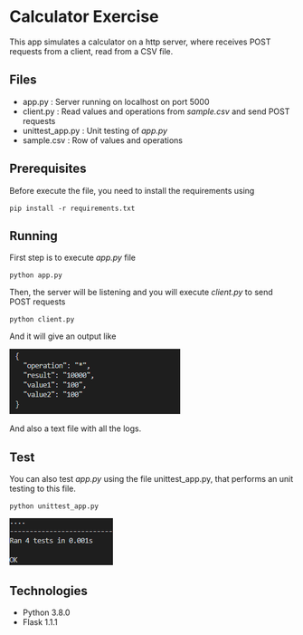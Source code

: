 # Calculator Exercise

This app simulates a calculator on a http server, where receives POST requests from a client, read from a CSV file.

## Files
* app.py : Server running on localhost on port 5000
* client.py : Read values and operations from *sample.csv* and send POST requests
* unittest_app.py : Unit testing of *app.py*
* sample.csv : Row of values and operations

## Prerequisites
Before execute the file, you need to install the requirements using
```
pip install -r requirements.txt
```
## Running
First step is to execute *app.py* file
```
python app.py
```
Then, the server will be listening and you will execute *client.py* to send POST requests 
```
python client.py
```
And it will give an output like 

![Output](/images/output.PNG)

And also a text file with all the logs.

## Test
You can also test *app.py* using the file unittest_app.py, that performs an unit testing to this file.

```
python unittest_app.py
```

![Output](/images/testing.PNG)
## Technologies
* Python 3.8.0
* Flask 1.1.1


